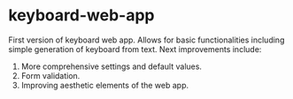 # keyboard-web-app
First version of keyboard web app. Allows for basic functionalities including simple generation of keyboard
from text. Next improvements include:

1. More comprehensive settings and default values.
2. Form validation.
3. Improving aesthetic elements of the web app.
